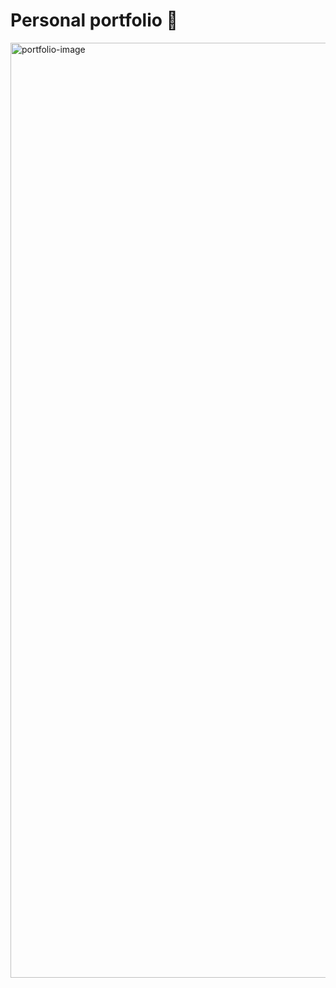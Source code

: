# Personal portfolio 🚀

<img width="1496" alt="portfolio-image" src="https://github.com/ibalenciaga/portfolio-astro/assets/8719199/470786d1-891c-48cd-97ea-defded1fd43d">
